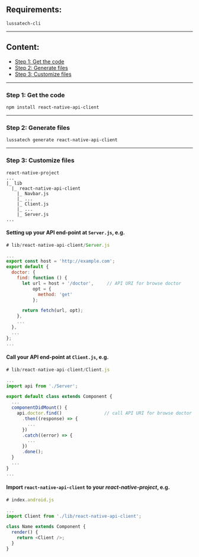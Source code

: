 ## Requirements:

    lussatech-cli

-----
## Content:
* [Step 1: Get the code](#step1)
* [Step 2: Generate files](#step2)
* [Step 3: Customize files](#step3)

-----
<a name="step1"></a>
### Step 1: Get the code

    npm install react-native-api-client

-----
<a name="step2"></a>
### Step 2: Generate files

    lussatech generate react-native-api-client

-----
<a name="step3"></a>
### Step 3: Customize files

    react-native-project
    ...
    |_ lib
      |_ react-native-api-client
        |_ Navbar.js
        |_ ...
        |_ Client.js
        |_ ...
        |_ Server.js
    ...

#### Setting up your API end-point at `Server.js`, e.g.
```javascript
# lib/react-native-api-client/Server.js

...
export const host = 'http://example.com';
export default {
  doctor: {
    find: function () {
      let url = host + '/doctor',     // API URI for browse doctor
          opt = {
            method: 'get'
          };

      return fetch(url, opt);
    },
    ...
  },
  ...
};
...
```

#### Call your API end-point at `Client.js`, e.g.
```javascript
# lib/react-native-api-client/Client.js

...
import api from './Server';

export default class extends Component {
  ...
  componentDidMount() {
    api.doctor.find()                // call API URI for browse doctor
      .then((response) => {
        ...
      })
      .catch((error) => {
        ...
      })
      .done();
  }
  ...
}
...
```

#### Import `react-native-api-client` to your _react-native-project_, e.g.
```javascript
# index.android.js

...
import Client from './lib/react-native-api-client';

class Name extends Component {
  render() {
    return <Client />;
  }
}
```
